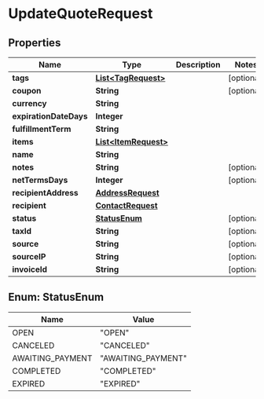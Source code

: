 

# UpdateQuoteRequest


## Properties

| Name | Type | Description | Notes |
|------------ | ------------- | ------------- | -------------|
|**tags** | [**List&lt;TagRequest&gt;**](TagRequest.md) |  |  [optional] |
|**coupon** | **String** |  |  [optional] |
|**currency** | **String** |  |  |
|**expirationDateDays** | **Integer** |  |  |
|**fulfillmentTerm** | **String** |  |  |
|**items** | [**List&lt;ItemRequest&gt;**](ItemRequest.md) |  |  |
|**name** | **String** |  |  |
|**notes** | **String** |  |  [optional] |
|**netTermsDays** | **Integer** |  |  [optional] |
|**recipientAddress** | [**AddressRequest**](AddressRequest.md) |  |  |
|**recipient** | [**ContactRequest**](ContactRequest.md) |  |  |
|**status** | [**StatusEnum**](#StatusEnum) |  |  [optional] |
|**taxId** | **String** |  |  [optional] |
|**source** | **String** |  |  [optional] |
|**sourceIP** | **String** |  |  [optional] |
|**invoiceId** | **String** |  |  [optional] |



## Enum: StatusEnum

| Name | Value |
|---- | -----|
| OPEN | &quot;OPEN&quot; |
| CANCELED | &quot;CANCELED&quot; |
| AWAITING_PAYMENT | &quot;AWAITING_PAYMENT&quot; |
| COMPLETED | &quot;COMPLETED&quot; |
| EXPIRED | &quot;EXPIRED&quot; |



